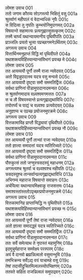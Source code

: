 लोमश उवाच	001  
ततो जगाम कौरव्य सोऽगस्त्यो भिक्षितुं वसु	001a  
श्रुतर्वाणं महीपालं यं वेदाभ्यधिकं नृपैः	001c  
स विदित्वा तु नृपतिः कुम्भयोनिमुपागमत्	002a  
विषयान्ते सहामात्यः प्रत्यगृह्णात्सुसत्कृतम्	002c  
तस्मै चार्घ्यं यथान्यायमानीय पृथिवीपतिः	003a  
प्राञ्जलिः प्रयतो भूत्वा पप्रच्छागमनेऽर्थिताम्	003c  
अगस्त्य उवाच	004  
वित्तार्थिनमनुप्राप्तं विद्धि मां पृथिवीपते	004a  
यथाशक्त्यविहिंस्यान्यान्संविभागं प्रयच्छ मे	004c  
लोमश उवाच	005  
तत आयव्ययौ पूर्णौ तस्मै राजा न्यवेदयत्	005a  
अतो विद्वन्नुपादत्स्व यदत्र वसु मन्यसे	005c  
तत आयव्ययौ दृष्ट्वा समौ सममतिर्द्विजः	006a  
सर्वथा प्राणिनां पीडामुपादानादमन्यत	006c  
स श्रुतर्वाणमादाय वध्र्यश्वमगमत्ततः	007a  
स च तौ विषयस्यान्ते प्रत्यगृह्णाद्यथाविधि	007c  
तयोरर्घ्यं च पाद्यं च वध्र्यश्वः प्रत्यवेदयत्	008a  
अनुज्ञाप्य च पप्रच्छ प्रयोजनमुपक्रमे	008c  
अगस्त्य उवाच	009  
वित्तकामाविह प्राप्तौ विद्ध्यावां पृथिवीपते	009a  
यथाशक्त्यविहिंस्यान्यान्संविभागं प्रयच्छ नौ	009c  
लोमश उवाच	010  
तत आयव्ययौ पूर्णौ ताभ्यां राजा न्यवेदयत्	010a  
ततो ज्ञात्वा समादत्तां यदत्र व्यतिरिच्यते	010c  
तत आयव्ययौ दृष्ट्वा समौ सममतिर्द्विजः	011a  
सर्वथा प्राणिनां पीडामुपादानादमन्यत	011c  
पौरुकुत्सं ततो जग्मुस्त्रसदस्युं महाधनम्	012a  
अगस्त्यश्च श्रुतर्वा च वध्र्यश्वश्च महीपतिः	012c  
त्रसदस्युश्च तान्सर्वान्प्रत्यगृह्णाद्यथाविधि	013a  
अभिगम्य महाराज विषयान्ते सवाहनः	013c  
अर्चयित्वा यथान्यायमिक्ष्वाकू राजसत्तमः	014a  
समाश्वस्तांस्ततोऽपृच्छत्प्रयोजनमुपक्रमे	014c  
अगस्त्य उवाच	015  
वित्तकामानिह प्राप्तान्विद्धि नः पृथिवीपते	015a  
यथाशक्त्यविहिंस्यान्यान्संविभागं प्रयच्छ नः	015c  
लोमश उवाच	016  
तत आयव्ययौ पूर्णौ तेषां राजा न्यवेदयत्	016a  
अतो ज्ञात्वा समादद्ध्वं यदत्र व्यतिरिच्यते	016c  
तत आयव्ययौ दृष्ट्वा समौ सममतिर्द्विजः	017a  
सर्वथा प्राणिनां पीडामुपादानादमन्यत	017c  
ततः सर्वे समेत्याथ ते नृपास्तं महामुनिम्	018a  
इदमूचुर्महाराज समवेक्ष्य परस्परम्	018c  
अयं वै दानवो ब्रह्मन्निल्वलो वसुमान्भुवि	019a  
तमभिक्रम्य सर्वेऽद्य वयं याचामहे वसु	019c  
तेषां तदासीद्रुचितमिल्वलस्योपभिक्षणम्	020a  
ततस्ते सहिता राजन्निल्वलं समुपाद्रवन्	020c  
